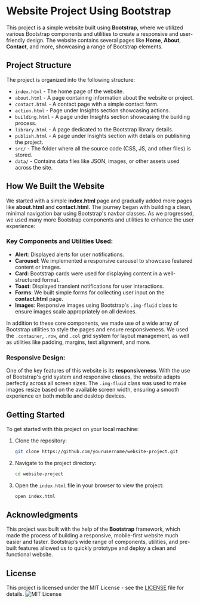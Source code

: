 # Website Project Using Bootstrap

This project is a simple website built using **Bootstrap**, where we utilized various Bootstrap components and utilities to create a responsive and user-friendly design. The website contains several pages like **Home**, **About**, **Contact**, and more, showcasing a range of Bootstrap elements.

## Project Structure

The project is organized into the following structure:

- `index.html` - The home page of the website.
- `about.html` - A page containing information about the website or project.
- `contact.html` - A contact page with a simple contact form.
- `action.html` - Page under Insights section showcasing actions.
- `building.html` - A page under Insights section showcasing the building process.
- `library.html` - A page dedicated to the Bootstrap library details.
- `publish.html` - A page under Insights section with details on publishing the project.
- `src/` - The folder where all the source code (CSS, JS, and other files) is stored.
- `data/` - Contains data files like JSON, images, or other assets used across the site.

## How We Built the Website

We started with a simple **index.html** page and gradually added more pages like **about.html** and **contact.html**. The journey began with building a clean, minimal navigation bar using Bootstrap's navbar classes. As we progressed, we used many more Bootstrap components and utilities to enhance the user experience:

### Key Components and Utilities Used:
- **Alert**: Displayed alerts for user notifications.
- **Carousel**: We implemented a responsive carousel to showcase featured content or images.
- **Card**: Bootstrap cards were used for displaying content in a well-structured format.
- **Toast**: Displayed transient notifications for user interactions.
- **Forms**: We built simple forms for collecting user input on the **contact.html** page.
- **Images**: Responsive images using Bootstrap's `.img-fluid` class to ensure images scale appropriately on all devices.

In addition to these core components, we made use of a wide array of Bootstrap utilities to style the pages and ensure responsiveness. We used the `.container`, `.row`, and `.col` grid system for layout management, as well as utilities like padding, margins, text alignment, and more.

### Responsive Design:
One of the key features of this website is its **responsiveness**. With the use of Bootstrap's grid system and responsive classes, the website adapts perfectly across all screen sizes. The `.img-fluid` class was used to make images resize based on the available screen width, ensuring a smooth experience on both mobile and desktop devices.

## Getting Started

To get started with this project on your local machine:

1. Clone the repository:
    ```bash
    git clone https://github.com/yourusername/website-project.git
    ```

2. Navigate to the project directory:
    ```bash
    cd website-project
    ```

3. Open the `index.html` file in your browser to view the project:
    ```bash
    open index.html
    ```

## Acknowledgments

This project was built with the help of the **Bootstrap** framework, which made the process of building a responsive, mobile-first website much easier and faster. Bootstrap’s wide range of components, utilities, and pre-built features allowed us to quickly prototype and deploy a clean and functional website.

## License

This project is licensed under the MIT License - see the [LICENSE](LICENSE) file for details.
![MIT License](https://img.shields.io/badge/License-MIT-blue.svg)
